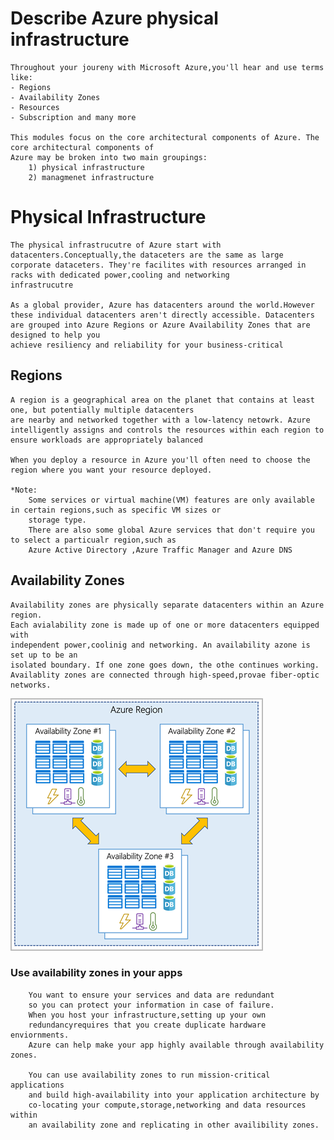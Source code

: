 # Describe Azure physical infrastructure
    Throughout your joureny with Microsoft Azure,you'll hear and use terms like:
    - Regions
    - Availability Zones
    - Resources
    - Subscription and many more

    This modules focus on the core architectural components of Azure. The core architectural components of 
    Azure may be broken into two main groupings: 
        1) physical infrastructure 
        2) managmenet infrastructure

# Physical Infrastructure
    The physical infrastrucutre of Azure start with datacenters.Conceptually,the dataceters are the same as large
    corporate dataceters. They're facilites with resources arranged in racks with dedicated power,cooling and networking
    infrastrucutre

    As a global provider, Azure has datacenters around the world.However these individual datacenters aren't directly accessible. Datacenters are grouped into Azure Regions or Azure Availability Zones that are designed to help you
    achieve resiliency and reliability for your business-critical

## Regions
    A region is a geographical area on the planet that contains at least one, but potentially multiple datacenters 
    are nearby and networked together with a low-latency netowrk. Azure intelligently assigns and controls the resources within each region to ensure workloads are appropriately balanced

    When you deploy a resource in Azure you'll often need to choose the region where you want your resource deployed.

    *Note:
        Some services or virtual machine(VM) features are only available in certain regions,such as specific VM sizes or
        storage type.
        There are also some global Azure services that don't require you to select a particualr region,such as
        Azure Active Directory ,Azure Traffic Manager and Azure DNS

## Availability Zones
    Availability zones are physically separate datacenters within an Azure region.
    Each avialability zone is made up of one or more datacenters equipped with
    independent power,coolinig and networking. An availability azone is set up to be an
    isolated boundary. If one zone goes down, the othe continues working. Availablity zones are connected through high-speed,provae fiber-optic networks.
             
  ![Alt Text](Images/availability-zones-c22f95a3.png)
 
   ### Use availability zones in your apps
        You want to ensure your services and data are redundant
        so you can protect your information in case of failure.
        When you host your infrastructure,setting up your own 
        redundancyrequires that you create duplicate hardware enviornments.
        Azure can help make your app highly available through availability zones.

        You can use availability zones to run mission-critical applications 
        and build high-availability into your application architecture by 
        co-locating your compute,storage,networking and data resources within 
        an availability zone and replicating in other availibility zones.

